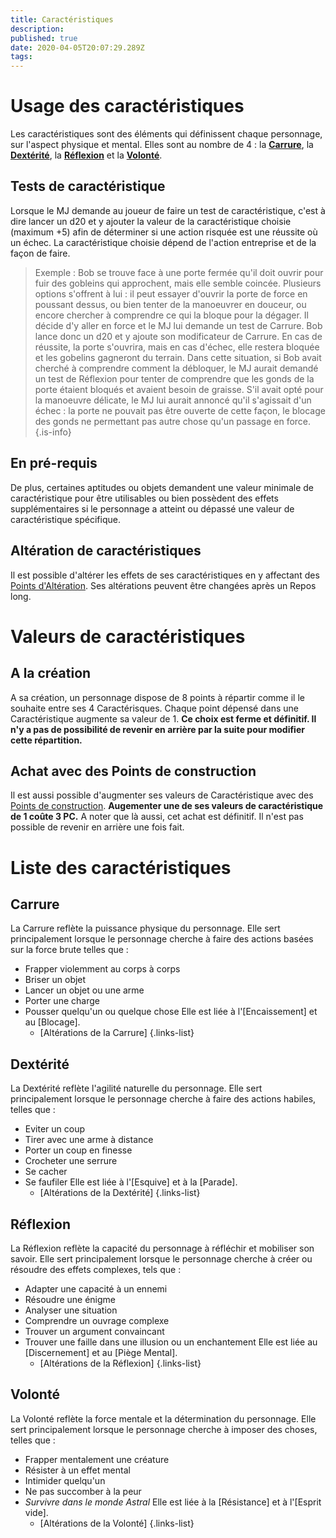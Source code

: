 ```yaml
---
title: Caractéristiques
description: 
published: true
date: 2020-04-05T20:07:29.289Z
tags: 
---
```


# Usage des caractéristiques
Les caractéristiques sont des éléments qui définissent chaque personnage, sur l'aspect physique et mental. Elles sont au nombre de 4 : la **[Carrure](##Carrure)**, la **[Dextérité](##Dextérité)**, la **[Réflexion](##Réflexion)** et la **[Volonté](##Volonté)**.
## Tests de caractéristique
Lorsque le MJ demande au joueur de faire un test de caractéristique, c'est à dire lancer un d20 et y ajouter la valeur de la caractéristique choisie (maximum +5) afin de déterminer si une action risquée est une réussite où un échec. La caractéristique choisie dépend de l'action entreprise et de la façon de faire.
> Exemple :
Bob se trouve face à une porte fermée qu'il doit ouvrir pour fuir des gobleins qui approchent, mais elle semble coincée. Plusieurs options s'offrent à lui : il peut essayer d'ouvrir la porte de force en poussant dessus, ou bien tenter de la manoeuvrer en douceur, ou encore chercher à comprendre ce qui la bloque pour la dégager. Il décide d'y aller en force et le MJ lui demande un test de Carrure. Bob lance donc un d20 et y ajoute son modificateur de Carrure. En cas de réussite, la porte s'ouvrira, mais en cas d'échec, elle restera bloquée et les gobelins gagneront du terrain.
Dans cette situation, si Bob avait cherché à comprendre comment la débloquer, le MJ aurait demandé un test de Réflexion pour tenter de comprendre que les gonds de la porte étaient bloqués et avaient besoin de graisse. S'il avait opté pour la manoeuvre délicate, le MJ lui aurait annoncé qu'il s'agissait d'un échec : la porte ne pouvait pas être ouverte de cette façon, le blocage des gonds ne permettant pas autre chose qu'un passage en force.
{.is-info}

## En pré-requis
De plus, certaines aptitudes ou objets demandent une valeur minimale de caractéristique pour être utilisables ou bien possèdent des effets supplémentaires si le personnage a atteint ou dépassé une valeur de caractéristique spécifique.

## Altération de caractéristiques
Il est possible d'altérer les effets de ses caractéristiques en y affectant des [Points d'Altération](http://de-dale.hd.free.fr/fr/projet-renaissance/système-de-jeu/points-construction). Ses altérations peuvent être changées après un Repos long.

# Valeurs de caractéristiques
## A la création
A sa création, un personnage dispose de 8 points à répartir comme il le souhaite entre ses 4 Caractérisques. Chaque point dépensé dans une Caractéristique augmente sa valeur de 1.
**Ce choix est ferme et définitif. Il n'y a pas de possibilité de revenir en arrière par la suite pour modifier cette répartition.**

## Achat avec des Points de construction
Il est aussi possible d'augmenter ses valeurs de Caractéristique avec des [Points de construction](http://de-dale.hd.free.fr/projet-renaissance/syst%C3%A8me-de-jeu/points-construction). **Augementer une de ses valeurs de caractéristique de 1 coûte 3 PC.**
A noter que là aussi, cet achat est définitif. Il n'est pas possible de revenir en arrière une fois fait.

# Liste des caractéristiques
## Carrure
La Carrure reflète la puissance physique du personnage.
Elle sert principalement lorsque le personnage cherche à faire des actions basées sur la force brute telles que :
* Frapper violemment au corps à corps
* Briser un objet
* Lancer un objet ou une arme
* Porter une charge
* Pousser quelqu'un ou quelque chose
Elle est liée à l'[Encaissement] et au [Blocage].
  * [Altérations de la Carrure]
{.links-list}

## Dextérité
La Dextérité reflète l'agilité naturelle du personnage.
Elle sert principalement lorsque le personnage cherche à faire des actions habiles, telles que :
* Eviter un coup
* Tirer avec une arme à distance
* Porter un coup en finesse
* Crocheter une serrure
* Se cacher
* Se faufiler
Elle est liée à l'[Esquive] et à la [Parade].
  * [Altérations de la Dextérité]
{.links-list}

## Réflexion
La Réflexion reflète la capacité du personnage à réfléchir et mobiliser son savoir.
Elle sert principalement lorsque le personnage cherche à créer ou résoudre des effets complexes, tels que :
* Adapter une capacité à un ennemi
* Résoudre une énigme
* Analyser une situation
* Comprendre un ouvrage complexe
* Trouver un argument convaincant
* Trouver une faille dans une illusion ou un enchantement
Elle est liée au [Discernement] et au [Piège Mental].
  * [Altérations de la Réflexion]
{.links-list}

## Volonté
La Volonté reflète la force mentale et la détermination du personnage.
Elle sert principalement lorsque le personnage cherche à imposer des choses, telles que :
* Frapper mentalement une créature
* Résister à un effet mental
* Intimider quelqu'un
* Ne pas succomber à la peur
* *Survivre dans le monde Astral*
Elle est liée à la [Résistance] et à l'[Esprit vide].
  * [Altérations de la Volonté]
{.links-list}